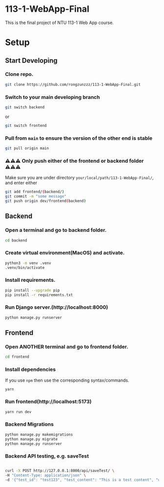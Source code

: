 # 113-1-WebApp-Final
This is the final project of NTU 113-1 Web App course.


# Setup
## Start Developing
### Clone repo.
```bash
git clone https://github.com/rongzunzzz/113-1-WebApp-Final.git
```

### Switch to your main developing branch
```bash
git switch backend
```
or
```bash
git switch frontend
```

### Pull from `main` to ensure the version of the other end is stable
```bash
git pull origin main
```

### ⚠️⚠️⚠️ Only push either of the frontend or backend folder ⚠️⚠️⚠️
Make sure you are under directory `your/local/path/113-1-WebApp-Final/`, and enter either
```bash
git add frontend/(backend/)
git commit -m "some message"
git push origin dev/frontend(backend)
```



## Backend
### Open a terminal and go to backend folder.
```bash
cd backend
```

### Create virtual environment(MacOS) and activate.
```bash
python3 -m venv .venv
.venv/bin/activate
```

### Install requirements.
```bash
pip install --upgrade pip
pip install -r requirements.txt
```

### Run Django server.(http://localhost:8000)
```bash
python manage.py runserver
```

## Frontend
### Open ANOTHER terminal and go to frontend folder.
```bash
cd frontend
```

### Install dependencies
If you use `npm` then use the corresponding syntax/commands.
```bash
yarn
```

### Run frontend(http://localhost:5173)
```bash
yarn run dev
```

### Backend Migrations
```bash
python manage.py makemigrations 
python manage.py migrate 
python manage.py runserver
```

### Backend API testing, e.g. saveTest
```bash

curl -X POST http://127.0.0.1:8000/api/saveTest/ \
-H "Content-Type: application/json" \
-d '{"test_id": "test123", "test_content": "This is a test content", "user_id": "user456"}'

```